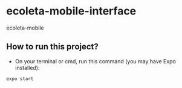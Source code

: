 # ecoleta-mobile-interface
ecoleta-mobile

## How to run this project?

- On your terminal or cmd, run this command (you may have Expo installed):
```bash
expo start
```
